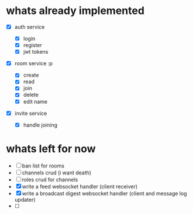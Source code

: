# whats already implemented

- [x] auth service

  - [x] login
  - [x] register
  - [x] jwt tokens

- [x] room service :p

  - [x] create
  - [x] read
  - [x] join
  - [x] delete
  - [x] edit name

- [x] invite service
  - [x] handle joining

# whats left for now

- [ ] ban list for rooms
- [ ] channels crud (i want death)
- [ ] roles crud for channels
- [x] write a feed websocket handler (client receiver)
- [x] write a broadcast digest websocket handler (client and message log updater)
- [ ]
